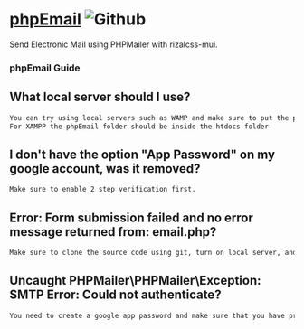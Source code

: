 # [phpEmail](https://github.com/allencasul/phpEmail) ![Github](https://img.shields.io/github/license/allencasul/phpEmail?logo=Github)

Send Electronic Mail using PHPMailer with rizalcss-mui.

### phpEmail Guide

## What local server should I use?
```sh
You can try using local servers such as WAMP and make sure to put the phpEmail folder inside the directory wamp64 --> www folder.
For XAMPP the phpEmail folder should be inside the htdocs folder
```

## I don't have the option "App Password" on my google account, was it removed?

```sh
Make sure to enable 2 step verification first.
```

## Error: Form submission failed and no error message returned from: email.php?

```sh
Make sure to clone the source code using git, turn on local server, and run localhost/phpEmail in the search bar.
```

## Uncaught PHPMailer\PHPMailer\Exception: SMTP Error: Could not authenticate?

```sh
You need to create a google app password and make sure that you have provided the correct information such as the generated app password/your email address.
```
